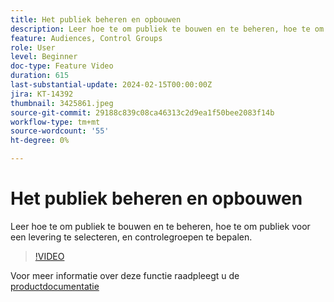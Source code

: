 ```yaml
---
title: Het publiek beheren en opbouwen
description: Leer hoe te om publiek te bouwen en te beheren, hoe te om publiek voor een levering te selecteren, en controlegroepen te bepalen.
feature: Audiences, Control Groups
role: User
level: Beginner
doc-type: Feature Video
duration: 615
last-substantial-update: 2024-02-15T00:00:00Z
jira: KT-14392
thumbnail: 3425861.jpeg
source-git-commit: 29188c839c08ca46313c2d9ea1f50bee2083f14b
workflow-type: tm+mt
source-wordcount: '55'
ht-degree: 0%

---
```



# Het publiek beheren en opbouwen

Leer hoe te om publiek te bouwen en te beheren, hoe te om publiek voor een levering te selecteren, en controlegroepen te bepalen.

>[!VIDEO](https://video.tv.adobe.com/v/3425861/?learn=on)

Voor meer informatie over deze functie raadpleegt u de [productdocumentatie](https://experienceleague.adobe.com/docs/campaign-web/v8/audiences/audiences/create-audience.html?lang=en)
